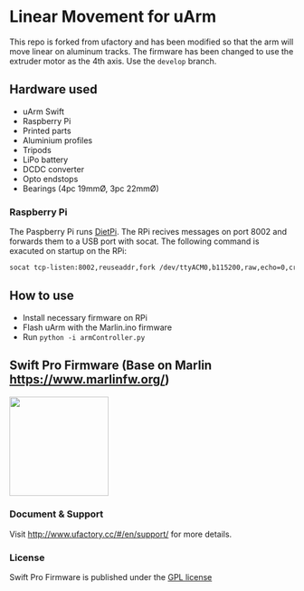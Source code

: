 # Linear Movement for uArm
This repo is forked from ufactory and has been modified so that the arm will move linear on aluminum tracks. The firmware has been changed to use the extruder motor as the 4th axis. Use the ```develop``` branch.

## Hardware used

* uArm Swift
* Raspberry Pi 
* Printed parts
* Aluminium profiles
* Tripods
* LiPo battery
* DCDC converter
* Opto endstops
* Bearings (4pc 19mmØ, 3pc 22mmØ)

### Raspberry Pi
The Paspberry Pi runs [DietPi](https://dietpi.com). The RPi recives messages on port 8002 and forwards them to a USB port with socat. The following command is exacuted on startup on the RPi:

```bash
socat tcp-listen:8002,reuseaddr,fork /dev/ttyACM0,b115200,raw,echo=0,crnl
```

## How to use
* Install necessary firmware on RPi 
* Flash uArm with the Marlin.ino firmware
* Run ```python -i armController.py```

## Swift Pro Firmware (Base on Marlin https://www.marlinfw.org/)

<img align="top" width=175 src="buildroot/share/pixmaps/logo/SwiftPro.png" />

### Document & Support

Visit http://www.ufactory.cc/#/en/support/ for more details.

### License

Swift Pro Firmware is published under the [GPL license](/LICENSE) 
